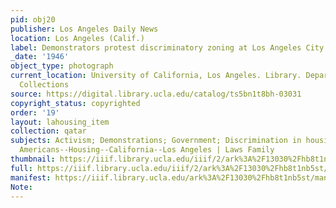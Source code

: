 ```yaml
---
pid: obj20
publisher: Los Angeles Daily News
location: Los Angeles (Calif.)
label: Demonstrators protest discriminatory zoning at Los Angeles City Hall, 1946
_date: '1946'
object_type: photograph
current_location: University of California, Los Angeles. Library. Department of Special
  Collections
source: https://digital.library.ucla.edu/catalog/ts5bn1t8bh-03031
copyright_status: copyrighted
order: '19'
layout: lahousing_item
collection: qatar
subjects: Activism; Demonstrations; Government; Discrimination in housing; African
  Americans--Housing--California--Los Angeles | Laws Family
thumbnail: https://iiif.library.ucla.edu/iiif/2/ark%3A%2F13030%2Fhb8t1nb5st/full/100,/0/default.jpg
full: https://iiif.library.ucla.edu/iiif/2/ark%3A%2F13030%2Fhb8t1nb5st/full/600,/0/default.jpg
manifest: https://iiif.library.ucla.edu/ark%3A%2F13030%2Fhb8t1nb5st/manifest
Note: 
---
```

